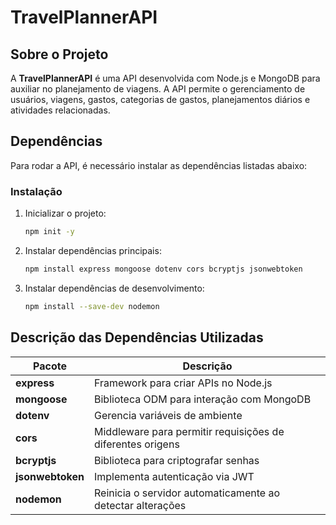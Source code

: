 # TravelPlannerAPI

## Sobre o Projeto
A **TravelPlannerAPI** é uma API desenvolvida com Node.js e MongoDB para auxiliar no planejamento de viagens. A API permite o gerenciamento de usuários, viagens, gastos, categorias de gastos, planejamentos diários e atividades relacionadas.

## Dependências
Para rodar a API, é necessário instalar as dependências listadas abaixo:

### Instalação

1. Inicializar o projeto:
   
   ```sh
   npm init -y

3. Instalar dependências principais:
   
   ```sh
   npm install express mongoose dotenv cors bcryptjs jsonwebtoken

4. Instalar dependências de desenvolvimento:
   
   ```sh
   npm install --save-dev nodemon


## Descrição das Dependências Utilizadas

| Pacote       | Descrição |
|-------------|-----------|
| **express** | Framework para criar APIs no Node.js |
| **mongoose** | Biblioteca ODM para interação com MongoDB |
| **dotenv** | Gerencia variáveis de ambiente |
| **cors** | Middleware para permitir requisições de diferentes origens |
| **bcryptjs** | Biblioteca para criptografar senhas |
| **jsonwebtoken** | Implementa autenticação via JWT |
| **nodemon** | Reinicia o servidor automaticamente ao detectar alterações |
